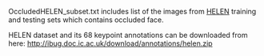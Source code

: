 OccludedHELEN_subset.txt includes list of the images from [HELEN](http://www.ifp.illinois.edu/~vuongle2/helen/) training and testing sets which contains occluded face.

HELEN dataset and its 68 keypoint annotations can be downloaded from here: http://ibug.doc.ic.ac.uk/download/annotations/helen.zip
